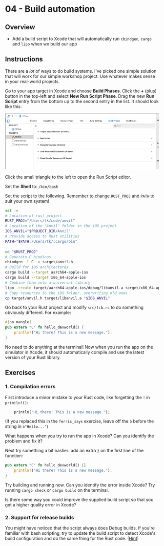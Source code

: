 # 04 - Build automation

## Overview

* Add a build script to Xcode that will automatically run `cbindgen`, `cargo` and `lipo` when we build our app

## Instructions

There are a _lot_ of ways to do build systems. I've picked one simple solution that will work for our simple workshop project. Use whatever makes sense in your real-world projects.

Go to your app target in Xcode and choose **Build Phases**. Click the <b>+</b> (plus) button in the top-left and select **New Run Script Phase**. Drag the new **Run Script** entry from the bottom up to the second entry in the list. It should look like this:

![](img/04-run-script.png)

Click the small triangle to the left to open the Run Script editor.

Set the **Shell** to: `/bin/bash`

Set the script to the following. Remember to change `RUST_PROJ` and `PATH` to suit your own system!

```bash
set -e
# Location of rust project
RUST_PROJ="/Users/tk/code/anvil"
# Location of the "Anvil" folder in the iOS project
IOS_ANVIL="$PROJECT_DIR/Anvil"
# Provide access to Rust utilities
PATH="$PATH:/Users/tk/.cargo/bin"

cd "$RUST_PROJ"
# Generate C bindings
cbindgen -l C -o target/anvil.h
# Build for iOS architectures
cargo build --target aarch64-apple-ios
cargo build --target x86_64-apple-ios
# Combine them into a universal library
lipo -create target/aarch64-apple-ios/debug/libanvil.a target/x86_64-apple-ios/debug/libanvil.a -output target/libanvil.a
# Copy resources to the iOS folder, overwriting old ones
cp target/anvil.h target/libanvil.a "$IOS_ANVIL"
```

Go back to your Rust project and modify `src/lib.rs` to do something obviously different. For example:

```rust
#[no_mangle]
pub extern "C" fn hello_devworld() {
    println!("Hi there! This is a new message.");
}
```

No need to do anything at the terminal! Now when you run the app on the simulator in Xcode, it should automatically compile and use the latest version of your Rust library.

## Exercises

### 1. Compilation errors

First introduce a minor mistake to your Rust code, like forgetting the `!` in `println!()`:

```rust
    println("Hi there! This is a new message.");
```

(If you replaced this in the `ferris_says` exercise, leave off the `b` before the string in `b"Hello..."`)

What happens when you try to run the app in Xcode? Can you identify the problem and fix it?

Next try something a bit nastier: add an extra `}` on the first line of the function:

```rust
pub extern "C" fn hello_devworld() {}
    println!("Hi there! This is a new message.");
}
```

Try building and running now. Can you identify the error inside Xcode? Try running `cargo check` or `cargo build` on the terminal.

Is there some way you could improve the supplied build script so that you get a higher quality error in Xcode?

### 2. Support for release builds

You might have noticed that the script always does Debug builds. If you're familiar with bash scripting, try to update the build script to detect Xcode's build configuration and do the same thing for the Rust code. ([Hint](https://stackoverflow.com/questions/890569/xcode-variables))

